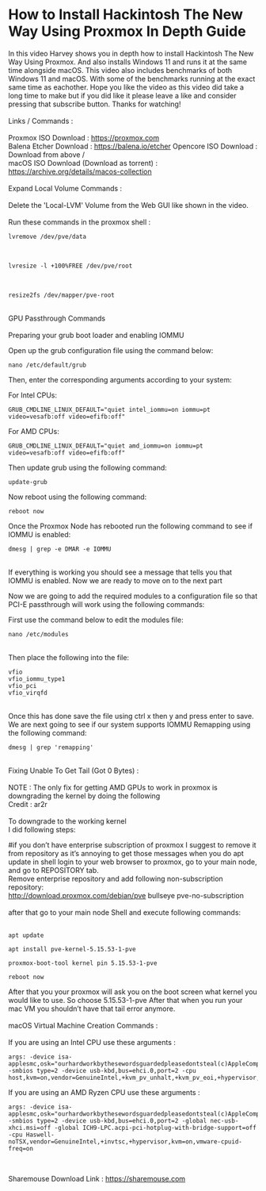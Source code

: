 # How to Install Hackintosh The New Way Using Proxmox In Depth Guide
In this video Harvey shows you in depth how to install Hackintosh The New Way Using Proxmox. And also installs Windows 11 and runs it at the same time alongside macOS. This video also includes benchmarks of both Windows 11 and macOS. With some of the benchmarks running at the exact same time as eachother. Hope you like the video as this video did take a long time to make but if you did like it please leave a like and consider pressing that subscribe button. Thanks for watching! <br>
<br>
Links / Commands : <br>
<br>
Proxmox ISO Download : https://proxmox.com
<br>
Balena Etcher Download : https://balena.io/etcher
Opencore ISO Download : Download from above /\
macOS ISO Download (Download as torrent) : https://archive.org/details/macos-collection
<br>
<br>
Expand Local Volume Commands : <br>
<br>
Delete the 'Local-LVM' Volume from the Web GUI like shown in the video. <br>
<br>
Run these commands in the proxmox shell : <br>

```
lvremove /dev/pve/data
```
<br>

```
lvresize -l +100%FREE /dev/pve/root
```
<br>

```
resize2fs /dev/mapper/pve-root
```
<br>
GPU Passthrough Commands <br>
<br>
Preparing your grub boot loader and enabling IOMMU <br>

Open up the grub configuration file using the command below:
```
nano /etc/default/grub
```
Then, enter the corresponding arguments according to your system:

For Intel CPUs:
```
GRUB_CMDLINE_LINUX_DEFAULT="quiet intel_iommu=on iommu=pt video=vesafb:off video=efifb:off"
```
For AMD CPUs:
```
GRUB_CMDLINE_LINUX_DEFAULT="quiet amd_iommu=on iommu=pt video=vesafb:off video=efifb:off"
```
Then update grub using the following command: <br>
```
update-grub
```
Now reboot using the following command:
```
reboot now
```
Once the Proxmox Node has rebooted run the following command to see if IOMMU is enabled:
```
dmesg | grep -e DMAR -e IOMMU
```
<br /> If everything is working you should see a message that tells you that IOMMU is enabled. Now we are ready to move on to the next part

Now we are going to add the required modules to a configuration file so that PCI-E passthrough will work using the following commands:

First use the command below to edit the modules file: <br />
```
nano /etc/modules
```
<br>
Then place the following into the file: 
<br />

```
vfio
vfio_iommu_type1
vfio_pci
vfio_virqfd
```
<br>
Once this has done save the file using ctrl x then y and press enter to save.
<br>
We are next going to see if our system supports IOMMU Remapping using the following command: <br>

```
dmesg | grep 'remapping'
```
<br>
Fixing Unable To Get Tail (Got 0 Bytes) : <br>
<br>
NOTE : The only fix for getting AMD GPUs to work in proxmox is downgrading the kernel by doing the following <br>
Credit : ar2r <br>
<br>
To downgrade to the working kernel 

<br>
I did following steps: 

#if you don’t have enterprise subscription of proxmox I suggest to remove it from repository as it’s annoying to get those messages when you do apt update in shell login to your web browser to proxmox, go to your main node, and go to REPOSITORY tab. <br>
Remove enterprise repository and add following non-subscription repository: 
<br>
http://download.proxmox.com/debian/pve bullseye pve-no-subscription
<br>
<br>
after that go to your main node 
Shell and execute following commands: <br>
<br>

````
apt update
````

```
apt install pve-kernel-5.15.53-1-pve
```
```
proxmox-boot-tool kernel pin 5.15.53-1-pve
```
```
reboot now
```

After that you your proxmox will ask you on the boot screen what kernel you would like to use. So choose 5.15.53-1-pve
After that when you run your mac VM you shouldn’t have that tail error anymore.
<br>
<br>
macOS Virtual Machine Creation Commands : <br>
<br>
If you are using an Intel CPU use these arguments : <br>

```
args: -device isa-applesmc,osk="ourhardworkbythesewordsguardedpleasedontsteal(c)AppleComputerInc" -smbios type=2 -device usb-kbd,bus=ehci.0,port=2 -cpu host,kvm=on,vendor=GenuineIntel,+kvm_pv_unhalt,+kvm_pv_eoi,+hypervisor,+invtsc
```

If you are using an AMD Ryzen CPU use these arguments : <br>

```
args: -device isa-applesmc,osk="ourhardworkbythesewordsguardedpleasedontsteal(c)AppleComputerInc" -smbios type=2 -device usb-kbd,bus=ehci.0,port=2 -global nec-usb-xhci.msi=off -global ICH9-LPC.acpi-pci-hotplug-with-bridge-support=off -cpu Haswell-noTSX,vendor=GenuineIntel,+invtsc,+hypervisor,kvm=on,vmware-cpuid-freq=on
```

<br>

Sharemouse Download Link : https://sharemouse.com
